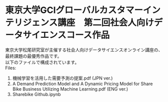 <h1>東京大学GCIグローバルカスタマーインテリジェンス講座　第二回社会人向けデータサイエンスコース作品</h1>

東京大学松尾研究室が主催する社会人向けデータサイエンスオンライン講座の、最終課題の最優秀作品です。<br>
以下のファイルで構成されています。<br>
Files:
<ol>
  <li>機械学習を活用した需要予測の提案.pdf (JPN ver.)</li>
  <li>A Demand Prediction Model and A Dynamic Pricing Model for Share Bike Business Utilizing Machine Learning.pdf (ENG ver.)</li>
  <li>Sharebike Github.ipynb</li>
</ol>
